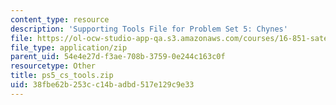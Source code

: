 ```yaml
---
content_type: resource
description: 'Supporting Tools File for Problem Set 5: Chynes'
file: https://ol-ocw-studio-app-qa.s3.amazonaws.com/courses/16-851-satellite-engineering-fall-2003/38fbe62b253cc14badbd517e129c9e33_ps5_cs_tools.zip
file_type: application/zip
parent_uid: 54e4e27d-f3ae-708b-3759-0e244c163c0f
resourcetype: Other
title: ps5_cs_tools.zip
uid: 38fbe62b-253c-c14b-adbd-517e129c9e33
---
```


